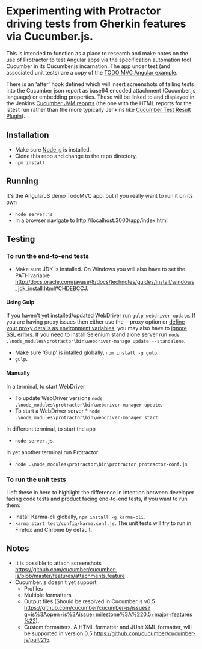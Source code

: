 # Experimenting with Protractor driving tests from Gherkin features via Cucumber.js. 

This is intended to function as a place to research and make notes on the use of Protractor to test Angular apps via the specification automation tool Cucumber in its Cucumber.js incarnation. The app under test (and associated unit tests) are a copy of the [TODO MVC Angular example](https://github.com/tastejs/todomvc/tree/master/examples/angularjs).

There is an 'after' hook defined which will insert screenshots of failing tests into the Cucumber json report as base64 encoded attachment (Cucumber.js language) or embedding properties. These will be linked to and displayed in the Jenkins [Cucumber JVM reoprts](https://github.com/masterthought/jenkins-cucumber-jvm-reports-plugin-java) (the one with the HTML reports for the latest run rather than the more typically Jenkins like [Cucumber Test Result Plugin](https://wiki.jenkins-ci.org/display/JENKINS/Cucumber+Test+Result+Plugin)).

## Installation

* Make sure [Node.js](http://nodejs.org/) is installed.
* Clone this repo and change to the repo directory.
* `npm install`

## Running

It's the AngularJS demo TodoMVC app, but if you really want to run it on its own
* `node server.js`
* In a browser navigate to http://localhost:3000/app/index.html

## Testing

### To run the end-to-end tests

* Make sure JDK is installed. On Windows you will also have to set the PATH variable http://docs.oracle.com/javase/8/docs/technotes/guides/install/windows_jdk_install.html#CHDEBCCJ.

#### Using Gulp

If you haven't yet installed/updated WebDriver run `gulp webdriver-update`. If you are having proxy issues then either use the --proxy option or [define your proxy details as environment variables](https://github.com/angular/protractor/pull/966), you may also have to [ignore SSL errors](https://github.com/angular/protractor/blob/847e73961e52caa1537df269589d9cfe6373b986/bin/webdriver-manager#L89). If you need to install Selenium stand alone server run `node .\node_modules\protractor\bin\webdriver-manage update --standalone`.

* Make sure 'Gulp' is intalled globally, `npm install -g gulp`.
* `gulp`.

#### Manually

In a terminal, to start WebDriver
* To update WebDriver versions `node .\node_modules\protractor\bin\webdriver-manager update`.
* To start a WebDriver server * `node .\node_modules\protractor\bin\webdriver-manager start`.

In  different terminal, to start the app
* `node server.js`.

In yet another terminal run Protractor.
* `node .\node_modules\protractor\bin\protractor protractor-conf.js`

### To run the unit tests
I left these in here to highlight the difference in intention between developer facing code tests and product facing end-to-end tests, if you want to run them:
* Install Karma-cli globally, `npm install -g karma-cli`.
* `karma start test/config/karma.conf.js`. The unit tests will try to run in Firefox and Chrome by default.

## Notes
* It is possible to attach screenshots https://github.com/cucumber/cucumber-js/blob/master/features/attachments.feature .
* Cucumber.js doesn't yet support
  * Profiles
  * Multiple formatters
  * Output files (Should be resolved in Cucumber.js v0.5 https://github.com/cucumber/cucumber-js/issues?q=is%3Aopen+is%3Aissue+milestone%3A%220.5+major+features%22).
  * Custom formatters. A HTML formatter and JUnit XML formatter, will be supported in version 0.5 https://github.com/cucumber/cucumber-js/pull/215.